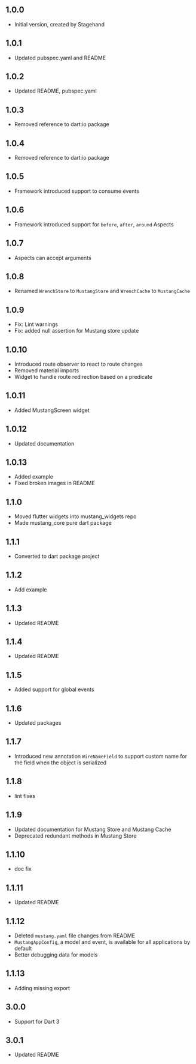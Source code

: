 ## 1.0.0

- Initial version, created by Stagehand

## 1.0.1

- Updated pubspec.yaml and README

## 1.0.2

- Updated README, pubspec.yaml

## 1.0.3

- Removed reference to dart:io package

## 1.0.4

- Removed reference to dart:io package

## 1.0.5

- Framework introduced support to consume events

## 1.0.6

- Framework introduced support for `before`, `after`, `around` Aspects

## 1.0.7

- Aspects can accept arguments

## 1.0.8

- Renamed `WrenchStore` to `MustangStore` and `WrenchCache` to `MustangCache`

## 1.0.9

- Fix: Lint warnings
- Fix: added null assertion for Mustang store update

## 1.0.10

- Introduced route observer to react to route changes
- Removed material imports
- Widget to handle route redirection based on a predicate

## 1.0.11

- Added MustangScreen widget

## 1.0.12

- Updated documentation

## 1.0.13

- Added example
- Fixed broken images in README

## 1.1.0

- Moved flutter widgets into mustang_widgets repo
- Made mustang_core pure dart package

## 1.1.1

- Converted to dart package project

## 1.1.2

- Add example

## 1.1.3

- Updated README

## 1.1.4

- Updated README

## 1.1.5
- Added support for global events

## 1.1.6
- Updated packages

## 1.1.7
- Introduced new annotation `WireNameField` to support custom name for the field when the object is serialized

## 1.1.8
- lint fixes

## 1.1.9
- Updated documentation for Mustang Store and Mustang Cache
- Deprecated redundant methods in Mustang Store

## 1.1.10
- doc fix

## 1.1.11
- Updated README

## 1.1.12
- Deleted `mustang.yaml` file changes from README
- `MustangAppConfig`, a model and event, is available for all applications by default
- Better debugging data for models

## 1.1.13
- Adding missing export

## 3.0.0
- Support for Dart 3

## 3.0.1
- Updated README

